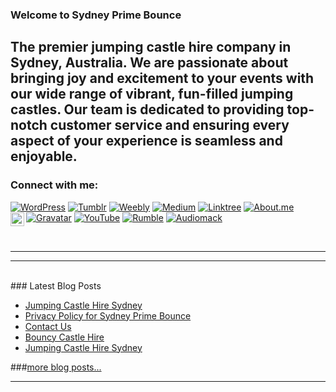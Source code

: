 ### Welcome to Sydney Prime Bounce
## The premier jumping castle hire company in Sydney, Australia. We are passionate about bringing joy and excitement to your events with our wide range of vibrant, fun-filled jumping castles. Our team is dedicated to providing top-notch customer service and ensuring every aspect of your experience is seamless and enjoyable.

### Connect with me:

[![WordPress](https://img.shields.io/badge/WordPress-21759B?style=for-the-badge&logo=wordpress&logoColor=white)][wordpress]
[![Tumblr](https://img.shields.io/badge/Tumblr-36465D?style=for-the-badge&logo=tumblr&logoColor=white)][tumblr]
[![Weebly](https://img.shields.io/badge/Weebly-38A1DB?style=for-the-badge&logo=weebly&logoColor=white)][weebly]
[![Medium](https://img.shields.io/badge/Medium-000000?style=for-the-badge&logo=medium&logoColor=white)][medium]
[![Linktree](https://img.shields.io/badge/Linktree-39E09B?style=for-the-badge&logo=linktree&logoColor=white)][linktree]
[![About.me](https://img.shields.io/badge/About.me-00A98F?style=for-the-badge&logo=about.me&logoColor=white)][aboutme]
[![Gravatar](https://img.shields.io/badge/Gravatar-1E8CBE?style=for-the-badge&logo=gravatar&logoColor=white)][gravatar]
[![YouTube](https://img.shields.io/badge/YouTube-FF0000?style=for-the-badge&logo=youtube&logoColor=white)][youtube]
[![Rumble](https://img.shields.io/badge/Rumble-0C4A7D?style=for-the-badge&logo=rumble&logoColor=white)][rumble]
[![Audiomack](https://img.shields.io/badge/Audiomack-FF8800?style=for-the-badge&logo=audiomack&logoColor=white)][audiomack]
[<img align="left" alt="Pinterest" width="22px" src="https://img.icons8.com/ios-filled/50/000000/pinterest.png" />][pinterest]





<br />

---

---
<br>
### Latest Blog Posts

<!-- BLOG-POST-LIST:START -->
- [Jumping Castle Hire Sydney](https://jumpingcastlehiresydney.medium.com/jumping-castle-hire-sydney-22978b9d8e43?source=rss-c91eb25f37c6------2)
- [Privacy Policy for Sydney Prime Bounce](https://jumpingcastlehiresydney.medium.com/privacy-policy-for-sydney-prime-bounce-3ce934e92551?source=rss-c91eb25f37c6------2)
- [Contact Us](https://jumpingcastlehiresydney.medium.com/contact-us-d01163a6a375?source=rss-c91eb25f37c6------2)
- [Bouncy Castle Hire](https://jumpingcastlehiresydney.medium.com/bouncy-castle-hire-b20e98d1edac?source=rss-c91eb25f37c6------2)
- [Jumping Castle Hire Sydney](https://sydneyprimebounce.wordpress.com/2024/11/01/jumping-castle-hire-sydney/)
<!-- BLOG-POST-LIST:END -->

###[more blog posts...](https://about.me/Sydneyprimebounce)

---
</br>
<br>

[website]: https://sydneyprimebounce.com.au
[youtube]: https://www.youtube.com/@Sydney-Prime-Bounce
[twitter]: https://x.com/sydneyprimesyd
[wordpress]: https://sydneyprimebounce.wordpress.com/
[tumblr]: https://sydney-prime-bounce.tumblr.com/
[weebly]: https://jumping-castle-hire.weebly.com
[medium]: https://jumpingcastlehiresydney.medium.com
[linktree]: https://linktr.ee/Jumping_castle_hire_sydney
[aboutme]: https://about.me/Sydneyprimebounce
[gravatar]: https://gravatar.com/sydneyprimebounce
[rumble]: https://rumble.com/c/c-6815589
[audiomack]: https://audiomack.com/jumping-castle-hire-sydney
[pinterest]: https://au.pinterest.com/Sydneyprimebounce/
